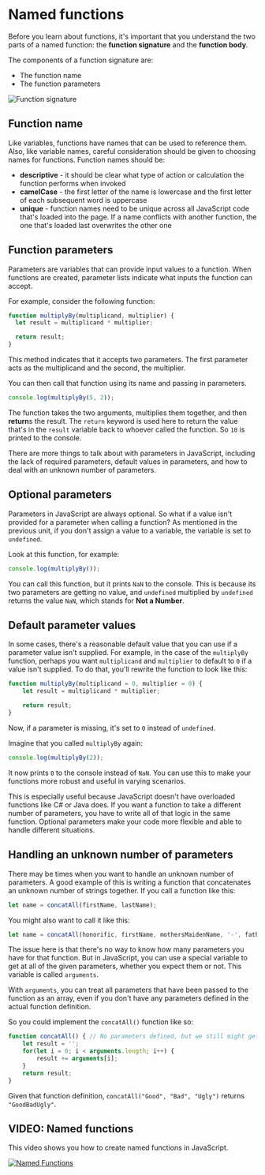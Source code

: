 # Named functions

Before you learn about functions, it's important that you understand the two parts of a named function: the **function signature** and the **function body**.

The components of a function signature are:

-   The function name
-   The function parameters

![Function signature](https://user-images.githubusercontent.com/94882786/176940226-cc008d41-9d4a-4f09-96f4-180235962530.png)

## Function name

Like variables, functions have names that can be used to reference them. Also, like variable names, careful consideration should be given to choosing names for functions. Function names should be:

-   **descriptive** - it should be clear what type of action or calculation the function performs when invoked
-   **camelCase** - the first letter of the name is lowercase and the first letter of each subsequent word is uppercase
-   **unique** - function names need to be unique across all JavaScript code that's loaded into the page. If a name conflicts with another function, the one that's loaded last overwrites the other one

## Function parameters

Parameters are variables that can provide input values to a function. When functions are created, parameter lists indicate what inputs the function can accept.

For example, consider the following function:

```js
function multiplyBy(multiplicand, multiplier) {
  let result = multiplicand * multiplier;

  return result;
}
```

This method indicates that it accepts two parameters. The first parameter acts as the multiplicand and the second, the multiplier.

You can then call that function using its name and passing in parameters.

```js
console.log(multiplyBy(5, 2));
```

The function takes the two arguments, multiplies them together, and then **return**s the result. The `return` keyword is used here to return the value that's in the `result` variable back to whoever called the function. So `10` is printed to the console.

There are more things to talk about with parameters in JavaScript, including the lack of required parameters, default values in parameters, and how to deal with an unknown number of parameters.

## Optional parameters

Parameters in JavaScript are always optional. So what if a value isn't provided for a parameter when calling a function? As mentioned in the previous unit, if you don't assign a value to a variable, the variable is set to `undefined`.

Look at this function, for example:

```js
console.log(multiplyBy());
```

You can call this function, but it prints `NaN` to the console. This is because its two parameters are getting no value, and `undefined` multiplied by `undefined` returns the value `NaN`, which stands for **Not a Number**.

## Default parameter values

In some cases, there's a reasonable default value that you can use if a parameter value isn't supplied. For example, in the case of the `multiplyBy` function, perhaps you want `multiplicand` and `multiplier` to default to `0` if a value isn't supplied. To do that, you'll rewrite the function to look like this:

```js
function multiplyBy(multiplicand = 0, multiplier = 0) {
    let result = multiplicand * multiplier;

    return result;
}
```

Now, if a parameter is missing, it's set to `0` instead of `undefined`.

Imagine that you called `multiplyBy` again:

```js
console.log(multiplyBy(2));
```

It now prints `0` to the console instead of `NaN`. You can use this to make your functions more robust and useful in varying scenarios.

This is especially useful because JavaScript doesn't have overloaded functions like C# or Java does. If you want a function to take a different number of parameters, you have to write all of that logic in the same function. Optional parameters make your code more flexible and able to handle different situations.

## Handling an unknown number of parameters

There may be times when you want to handle an unknown number of parameters. A good example of this is writing a function that concatenates an unknown number of strings together. If you call a function like this:

```js
let name = concatAll(firstName, lastName);
```

You might also want to call it like this:

```js
let name = concatAll(honorific, firstName, mothersMaidenName, '-', fathersLastName);
```

The issue here is that there's no way to know how many parameters you have for that function. But in JavaScript, you can use a special variable to get at all of the given parameters, whether you expect them or not. This variable is called `arguments`.

With `arguments`, you can treat all parameters that have been passed to the function as an array, even if you don't have any parameters defined in the actual function definition.

So you could implement the `concatAll()` function like so:

```js
function concatAll() { // No parameters defined, but we still might get some
    let result = '';
    for(let i = 0; i < arguments.length; i++) {
        result += arguments[i];
    }
    return result;
}
```

Given that function definition, `concatAll("Good", "Bad", "Ugly")` returns `"GoodBadUgly"`.

## VIDEO: Named functions

This video shows you how to create named functions in JavaScript.

[![Named Functions](https://img.youtube.com/vi/p3WnYclpLoc/0.jpg)](https://www.youtube.com/watch?v=p3WnYclpLoc)
